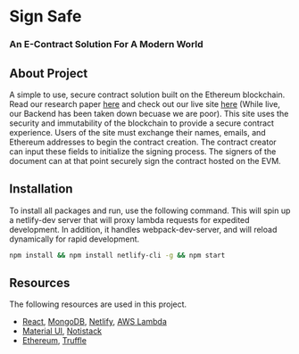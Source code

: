 # Sign Safe

### An E-Contract Solution For A Modern World

## About Project

A simple to use, secure contract solution built on the Ethereum blockchain. Read our research paper [here](./A_Document_Contract_Solution_For_A_Modern_World.pdf)
and check out our live site [here](https://www.signsafe.technology) (While live, our Backend has been taken down becuase we are poor). This site uses the security
and immutability of the blockchain to provide a secure contract experience. Users of the site must exchange their names, emails, and Ethereum addresses to 
begin the contract creation. The contract creator can input these fields to initialize the signing process. The signers 
of the document can at that point securely sign the contract hosted on the EVM.

## Installation

To install all packages and run, use the following command. This will spin up a netlify-dev server that will proxy 
lambda requests for expedited development. In addition, it handles webpack-dev-server, and will reload dynamically for 
rapid development.

```bash
npm install && npm install netlify-cli -g && npm start
```

## Resources

The following resources are used in this project.

* [React](https://reactjs.org/), [MongoDB](https://www.mongodb.com/), [Netlify](https://www.netlify.com/), [AWS Lambda](https://aws.amazon.com/lambda/)
* [Material UI](https://material-ui.com/), [Notistack](https://github.com/iamhosseindhv/notistack)
* [Ethereum](https://ethereum.org/), [Truffle](https://www.trufflesuite.com/)
